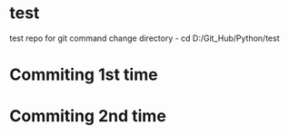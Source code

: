 # test
test repo for git command
change directory  - cd D:/Git_Hub/Python/test

# Commiting 1st time
# Commiting 2nd time